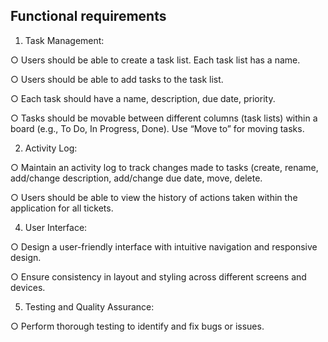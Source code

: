 ## Functional requirements
1. Task Management:
   
○ Users should be able to create a task list. Each task list has a name.

○ Users should be able to add tasks to the task list.

○ Each task should have a name, description, due date, priority.

○ Tasks should be movable between different columns (task lists) within a board
(e.g., To Do, In Progress, Done). Use “Move to” for moving tasks.

2. Activity Log:
   
○ Maintain an activity log to track changes made to tasks (create, rename,
add/change description, add/change due date, move, delete.

○ Users should be able to view the history of actions taken within the application
for all tickets.

4. User Interface:
   
○ Design a user-friendly interface with intuitive navigation and responsive
design.

○ Ensure consistency in layout and styling across different screens and devices.

5. Testing and Quality Assurance:
   
○ Perform thorough testing to identify and fix bugs or issues.
